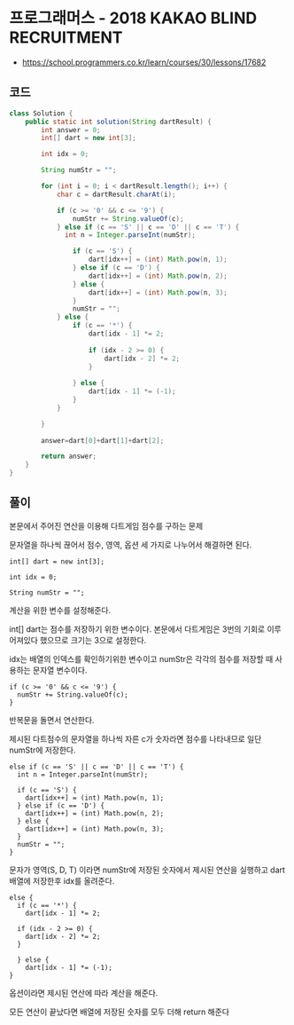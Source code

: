 # 프로그래머스 - 2018 KAKAO BLIND RECRUITMENT
- https://school.programmers.co.kr/learn/courses/30/lessons/17682

## 코드
```java
class Solution {
	public static int solution(String dartResult) {
		int answer = 0;
		int[] dart = new int[3];

		int idx = 0;

		String numStr = "";

		for (int i = 0; i < dartResult.length(); i++) {
			char c = dartResult.charAt(i);

			if (c >= '0' && c <= '9') {
				numStr += String.valueOf(c);
			} else if (c == 'S' || c == 'D' || c == 'T') {
			  int n = Integer.parseInt(numStr);

				if (c == 'S') {
					dart[idx++] = (int) Math.pow(n, 1);
				} else if (c == 'D') {
					dart[idx++] = (int) Math.pow(n, 2);
				} else {
					dart[idx++] = (int) Math.pow(n, 3);
				}
				numStr = "";
			} else {
				if (c == '*') {
					dart[idx - 1] *= 2;
					
					if (idx - 2 >= 0) {
						dart[idx - 2] *= 2;
					}
					
				} else {
					dart[idx - 1] *= (-1);
				}
			}

		}
		
		answer=dart[0]+dart[1]+dart[2];

		return answer;
	}
}
```

## 풀이
본문에서 주어진 연산을 이용해 다트게임 점수를 구하는 문제

문자열을 하나씩 끊어서 점수, 영역, 옵션 세 가지로 나누어서 해결하면 된다.

```
int[] dart = new int[3];

int idx = 0;

String numStr = "";
```
계산을 위한 변수를 설정해준다.

int[] dart는 점수를 저장하기 위한 변수이다. 본문에서 다트게임은 3번의 기회로 이루어져있다 했으므로 크기는 3으로 설정한다.

idx는 배열의 인덱스를 확인하기위한 변수이고 numStr은 각각의 점수를 저장할 때 사용하는 문자열 변수이다.

```
if (c >= '0' && c <= '9') {
  numStr += String.valueOf(c);
}
```
반복문을 돌면서 연산한다.

제시된 다트점수의 문자열을 하나씩 자른 c가 숫자라면 점수를 나타내므로 일단 numStr에 저장한다.
```
else if (c == 'S' || c == 'D' || c == 'T') {
  int n = Integer.parseInt(numStr);

  if (c == 'S') {
    dart[idx++] = (int) Math.pow(n, 1);
  } else if (c == 'D') {
    dart[idx++] = (int) Math.pow(n, 2);
  } else {
    dart[idx++] = (int) Math.pow(n, 3);
  }
  numStr = "";
}
```
문자가 영역(S, D, T) 이라면 numStr에 저장된 숫자에서 제시된 연산을 실행하고 dart배열에 저장한후 idx를 올려준다.
```
else {
  if (c == '*') {
    dart[idx - 1] *= 2;

  if (idx - 2 >= 0) {
    dart[idx - 2] *= 2;
  }

  } else {
    dart[idx - 1] *= (-1);
}
```
옵션이라면 제시된 연산에 따라 계산을 해준다.

모든 연산이 끝났다면 배열에 저장된 숫자를 모두 더해 return 해준다


